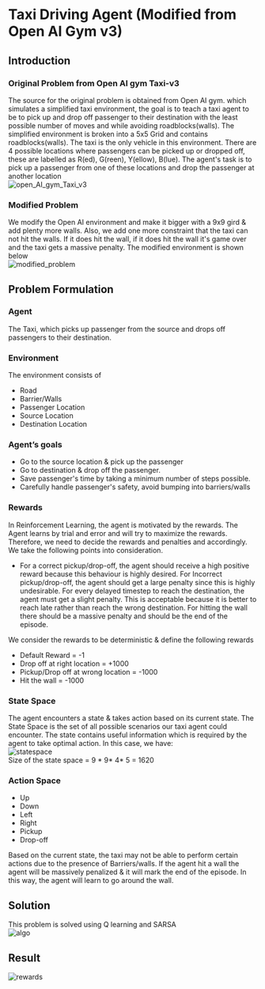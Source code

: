 # Taxi Driving Agent (Modified from Open AI Gym v3)
## Introduction
### Original Problem from Open AI gym Taxi-v3
The source for the original problem is obtained from Open AI gym. which simulates a simplified taxi environment, the goal is to teach a taxi agent to be to pick up and drop off passenger to their destination with the least possible number of moves and while avoiding roadblocks(walls).
The simplified environment is broken into a 5x5 Grid and contains roadblocks(walls). The taxi is the only vehicle in this environment. There are 4 possible locations where passengers can be picked up or dropped off, these are labelled as R(ed), G(reen), Y(ellow), B(lue). The agent's task is to pick up a passenger from one of these locations and drop the passenger at another location
<br>
![open_AI_gym_Taxi_v3](./images/open_AI_taxi_v3.png)

### Modified Problem
We modify the Open AI environment and make it bigger with a 9x9 gird & add plenty more walls. Also, we add one more constraint that the taxi can not hit the walls. If it does hit the wall, if it does hit the wall it's game over and the taxi gets a massive penalty.
The modified environment is shown below
<br>
![modified_problem](./images/modified_taxi_problem.png)

## Problem Formulation

### Agent
The Taxi, which picks up passenger from the source and drops off passengers to their destination.

### Environment
The environment consists of
- Road
- Barrier/Walls
- Passenger Location
- Source Location
- Destination Location

### Agent’s goals
- Go to the source location & pick up the passenger 
- Go to destination & drop off the passenger.
- Save passenger's time by taking a minimum number of steps possible.
- Carefully handle passenger's safety, avoid bumping into barriers/walls

### Rewards
In Reinforcement Learning, the agent is motivated by the rewards. The Agent learns by trial and error and will try to maximize the rewards. Therefore, we need to decide the rewards and penalties and accordingly. We take the following points into consideration.
- For a correct pickup/drop-off, the agent should receive a high positive reward because this behaviour is highly desired. 
For Incorrect pickup/drop-off, the agent should get a large penalty since this is highly undesirable.
For every delayed timestep to reach the destination, the agent must get a slight penalty. This is acceptable because it is better to reach late rather than reach the wrong destination.
For hitting the wall there should be a massive penalty and should be the end of the episode.

We consider the rewards to be deterministic & define the following rewards
- Default Reward = -1
- Drop off at right location = +1000
- Pickup/Drop off at wrong location = -1000
- Hit the wall = -1000

### State Space 
The agent encounters a state & takes action based on its current state. The State Space is the set of all possible scenarios our taxi agent could encounter. The state contains useful information which is required by the agent to take optimal action. In this case, we have:
<br>
![statespace](./images/statespace.png)
<br>
Size of the state space = 9 * 9* 4* 5 = 1620

### Action Space
- Up
- Down 
- Left
- Right
- Pickup
- Drop-off

Based on the current state, the taxi may not be able to perform certain actions due to the presence of Barriers/walls. If the agent hit a wall the agent will be massively penalized & it will mark the end of the episode. In this way, the agent will learn to go around the wall.

## Solution
This problem is solved using Q learning and SARSA
<br>
![algo](./images/algo.png)

## Result
![rewards](./images/rewards.png)
